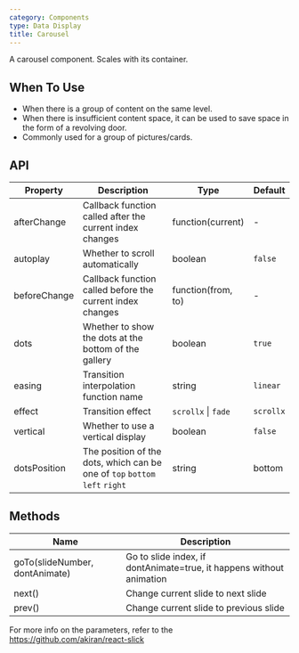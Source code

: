 ```yaml
---
category: Components
type: Data Display
title: Carousel
---
```


A carousel component. Scales with its container.

## When To Use

- When there is a group of content on the same level.
- When there is insufficient content space, it can be used to save space in the form of a revolving door.
- Commonly used for a group of pictures/cards.

## API

| Property | Description | Type | Default |
| -------- | ----------- | ---- | ------- |
| afterChange | Callback function called after the current index changes | function(current) | - |
| autoplay | Whether to scroll automatically | boolean | `false` |
| beforeChange | Callback function called before the current index changes | function(from, to) | - |
| dots | Whether to show the dots at the bottom of the gallery | boolean | `true` |
| easing | Transition interpolation function name | string | `linear` |
| effect | Transition effect | `scrollx` \| `fade` | `scrollx` |
| vertical | Whether to use a vertical display | boolean | `false` |
| dotsPosition | The position of the dots, which can be one of `top` `bottom` `left` `right` | string | bottom |

## Methods

| Name | Description |
| ---- | ----------- |
| goTo(slideNumber, dontAnimate) | Go to slide index, if dontAnimate=true, it happens without animation |
| next() | Change current slide to next slide |
| prev() | Change current slide to previous slide |

For more info on the parameters, refer to the <https://github.com/akiran/react-slick>

